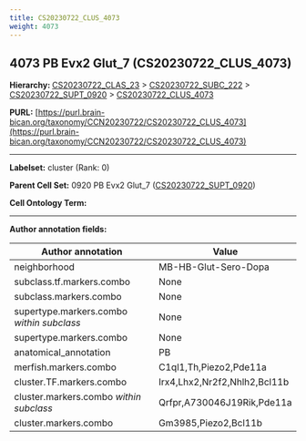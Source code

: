 ```yaml
---
title: CS20230722_CLUS_4073
weight: 4073
---
```

## 4073 PB Evx2 Glut_7 (CS20230722_CLUS_4073)
<b>Hierarchy: </b>
[CS20230722_CLAS_23](../CS20230722_CLAS_23) >
[CS20230722_SUBC_222](../CS20230722_SUBC_222) >
[CS20230722_SUPT_0920](../CS20230722_SUPT_0920) >
[CS20230722_CLUS_4073](../CS20230722_CLUS_4073)

**PURL:** [https://purl.brain-bican.org/taxonomy/CCN20230722/CS20230722_CLUS_4073](https://purl.brain-bican.org/taxonomy/CCN20230722/CS20230722_CLUS_4073)

---


**Labelset:** cluster (Rank: 0)

**Parent Cell Set:** 0920 PB Evx2 Glut_7 ([CS20230722_SUPT_0920](../CS20230722_SUPT_0920))



**Cell Ontology Term:** 

[MARKER GENES.]: #


---

[TRANSFERRED ANNOTATIONS.]: #


[AUTHOR ANNOTATION FIELDS.]: #


**Author annotation fields:**

| Author annotation | Value |
|-------------------|-------|
|neighborhood|MB-HB-Glut-Sero-Dopa|
|subclass.tf.markers.combo|None|
|subclass.markers.combo|None|
|supertype.markers.combo _within subclass_|None|
|supertype.markers.combo|None|
|anatomical_annotation|PB|
|merfish.markers.combo|C1ql1,Th,Piezo2,Pde11a|
|cluster.TF.markers.combo|Irx4,Lhx2,Nr2f2,Nhlh2,Bcl11b|
|cluster.markers.combo _within subclass_|Qrfpr,A730046J19Rik,Pde11a|
|cluster.markers.combo|Gm3985,Piezo2,Bcl11b|

